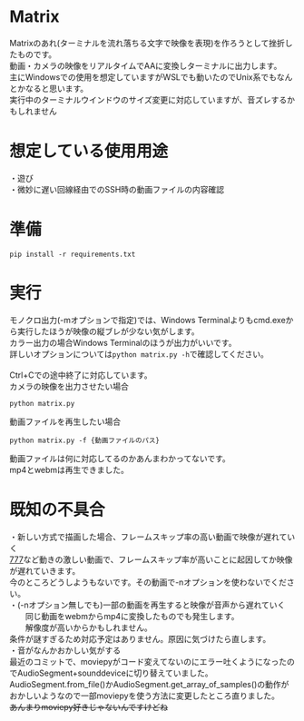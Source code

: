 # Matrix
Matrixのあれ(ターミナルを流れ落ちる文字で映像を表現)を作ろうとして挫折したものです。<br>
動画・カメラの映像をリアルタイムでAAに変換しターミナルに出力します。<br>
主にWindowsでの使用を想定していますがWSLでも動いたのでUnix系でもなんとかなると思います。<br>
実行中のターミナルウインドウのサイズ変更に対応していますが、音ズレするかもしれません
# 想定している使用用途
・遊び<br>
・微妙に遅い回線経由でのSSH時の動画ファイルの内容確認
# 準備
```
pip install -r requirements.txt
```
# 実行
モノクロ出力(-mオプションで指定)では、Windows Terminalよりもcmd.exeから実行したほうが映像の縦ブレが少ない気がします。<br>
カラー出力の場合Windows Terminalのほうが出力がいいです。<br>
詳しいオプションについては`python matrix.py -h`で確認してください。<br><br>
Ctrl+Cでの途中終了に対応しています。<br>
カメラの映像を出力させたい場合
```
python matrix.py
```
動画ファイルを再生したい場合
```
python matrix.py -f {動画ファイルのパス}
```
動画ファイルは何に対応してるのかあんまわかってないです。<br>
mp4とwebmは再生できました。
# 既知の不具合
・新しい方式で描画した場合、フレームスキップ率の高い動画で映像が遅れていく<br>
    [777](https://www.youtube.com/watch?v=xHuXXaXmStk)など動きの激しい動画で、フレームスキップ率が高いことに起因してか映像が遅れていきます。<br>
    今のところどうしようもないです。その動画で-nオプションを使わないでください。<br>
・(-nオプション無しでも)一部の動画を再生すると映像が音声から遅れていく<br>
　　同じ動画をwebmからmp4に変換したものでも発生します。<br>
  　　解像度が高いからかもしれません。<br>
    条件が謎すぎるため対応予定はありません。原因に気づけたら直します。<br>
・音がなんかおかしい気がする<br>
    最近のコミットで、moviepyがコード変えてないのにエラー吐くようになったのでAudioSegment+sounddeviceに切り替えていました。<br>
    AudioSegment.from_file()かAudioSegment.get_array_of_samples()の動作がおかしいようなので一部moviepyを使う方法に変更したところ直りました。<br>
    ~~あんまりmoviepy好きじゃないんですけどね~~

